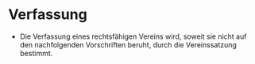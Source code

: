 # Verfassung

- Die Verfassung eines rechtsfähigen Vereins wird, soweit sie nicht auf den nachfolgenden Vorschriften beruht, durch die Vereinssatzung bestimmt.

